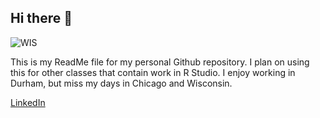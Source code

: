 ## Hi there 👋

<!--
**aep81/aep81** is a ✨ _special_ ✨ repository because its `README.md` (this file) appears on your GitHub profile.
-->
![WIS](https://github.com/user-attachments/assets/1cfbc45f-9e5c-4944-acc9-a3014dd06d0c)

This is my ReadMe file for my personal Github repository. I plan on using this for other classes that contain work in R Studio. I enjoy working in Durham, but miss my days in Chicago and Wisconsin. 

[LinkedIn](https://www.linkedin.com/in/aidan-power-b7a2b7205/)

